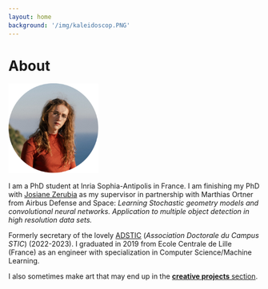 ```yaml
---
layout: home
background: '/img/kaleidoscop.PNG'
---
```


About
====================

<img src="img/me.png" alt="drawing" width="180px"/>

I am a PhD student at Inria Sophia-Antipolis in France. I am finishing my PhD with [Josiane Zerubia](https://team.inria.fr/ayana/josiane-zerubia/) as my supervisor in partnership with Marthias Ortner from Airbus Defense and Space: _Learning Stochastic geometry models and convolutional neural networks. Application to multiple object detection in high resolution data sets._

Formerly secretary of the lovely [ADSTIC](https://adstic.i3s.univ-cotedazur.fr/) (_Association Doctorale du Campus STIC_) (2022-2023).
I graduated in 2019 from Ecole Centrale de Lille (France) as an engineer with specialization in Computer Science/Machine Learning.

I also sometimes make art that may end up in the [**creative projects** section](/crea/).

<!-- To be notified on future posts you can use this good old [RSS feed](/feed.xml). -->
